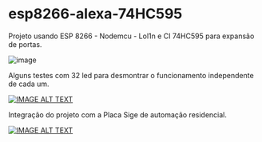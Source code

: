 # esp8266-alexa-74HC595
Projeto usando ESP 8266 - Nodemcu - Lol1n e CI 74HC595 para expansão de portas.

![image](https://user-images.githubusercontent.com/676047/150662197-ede5880e-6ed1-4948-a0cd-450af4cdda85.png)

Alguns testes com 32 led para desmontrar o funcionamento independente de cada um.

[![IMAGE ALT TEXT](http://img.youtube.com/vi/WP-oXNQK3PU/0.jpg)](http://www.youtube.com/watch?v=WP-oXNQK3PU "Video Title")


Integração do projeto com a Placa Sige de automação residencial.

[![IMAGE ALT TEXT](http://img.youtube.com/vi/la03Xqh9hI8/0.jpg)](http://www.youtube.com/watch?v=la03Xqh9hI8 "Video Title")
